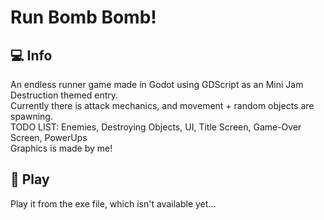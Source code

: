 # Run Bomb Bomb!
## :computer: Info
An endless runner game made in Godot using GDScript as an Mini Jam Destruction themed entry.<br>
Currently there is attack mechanics, and movement + random objects are spawning.<br>
TODO LIST: Enemies, Destroying Objects, UI, Title Screen, Game-Over Screen, PowerUps<br>
Graphics is made by me!


## :hammer: Play
Play it from the exe file, which isn't available yet...
